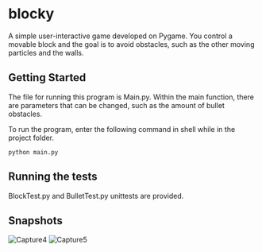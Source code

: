 # blocky

A simple user-interactive game developed on Pygame. You control a movable block and the goal is to avoid obstacles, such as the other moving particles and the walls.

## Getting Started

The file for running this program is Main.py. Within the main function, there are parameters that can be changed, 
such as the amount of bullet obstacles. 

To run the program, enter the following command in shell while in the project folder. 
```shell script
python main.py
``` 


## Running the tests

BlockTest.py and BulletTest.py unittests are provided.

## Snapshots

![Capture4](https://user-images.githubusercontent.com/46363213/70502790-9eeee000-1ad6-11ea-87e3-8c87e3cb25bc.PNG)
![Capture5](https://user-images.githubusercontent.com/46363213/70502787-9c8c8600-1ad6-11ea-83e7-92fdcbd936d6.PNG)

